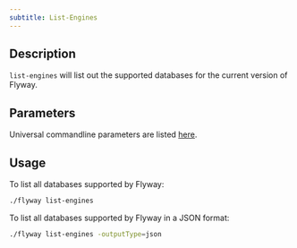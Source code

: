 ```yaml
---
subtitle: List-Engines
---
```


## Description

`list-engines` will list out the supported databases for the current version of Flyway. 

## Parameters

Universal commandline parameters are listed [here](<Command-line Parameters>).

## Usage

To list all databases supported by Flyway:

```bash
./flyway list-engines
```

To list all databases supported by Flyway in a JSON format:

```bash
./flyway list-engines -outputType=json
```